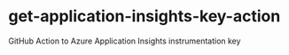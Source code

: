 # get-application-insights-key-action
GitHub Action to Azure Application Insights instrumentation key
